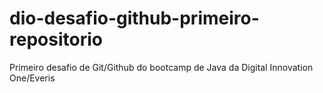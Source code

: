# dio-desafio-github-primeiro-repositorio
Primeiro desafio de Git/Github do bootcamp de Java da Digital Innovation One/Everis
